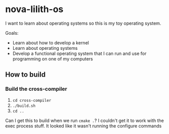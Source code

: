# nova-lilith-os

I want to learn about operating systems so this is my toy operating system.

Goals:

- Learn about how to develop a kernel
- Learn about operating systems
- Develop a functional operating system that I can run and use for programming on one of my computers

## How to build

### Build the cross-compiler

1. `cd cross-compiler`
1. `./build.sh`
1. `cd ..`

Can I get this to build when we run `cmake .`?
I couldn't get it to work with the exec process stuff.
It looked like it wasn't running the configure commands
